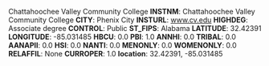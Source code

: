 
Chattahoochee Valley Community College
**INSTNM**: Chattahoochee Valley Community College 
**CITY**: Phenix City 
**INSTURL**: www.cv.edu 
**HIGHDEG**: Associate degree 
**CONTROL**: Public 
**ST_FIPS**: Alabama 
**LATITUDE**: 32.42391 
**LONGITUDE**: -85.031485 
**HBCU**: 0.0 
**PBI**: 1.0 
**ANNHI**: 0.0 
**TRIBAL**: 0.0 
**AANAPII**: 0.0 
**HSI**: 0.0 
**NANTI**: 0.0 
**MENONLY**: 0.0 
**WOMENONLY**: 0.0 
**RELAFFIL**: None 
**CURROPER**: 1.0 
**location**: 32.42391, -85.031485 